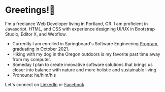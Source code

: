 # Greetings!🖖

I'm a freelance Web Developer living in Portland, OR. I am proficient in Javascript, HTML, and CSS with experience designing UI/UX in Bootstrap Studio, Editor X, and Webflow.

- Currently I am enrolled in Springboard's Software Engineering <a href='https://www.springboard.com/courses/software-engineering-career-track/'>Program</a>, graduating in October 2021.
- Hiking with my dog in the Oregon outdoors is my favorite past time away from my computer.  
- Someday I plan to create innovative software solutions that brings us closer into balance with nature and more holistic and sustainable living.
- Pronouns: he/him/his


Let's connect on <a href='http://www.linkedin.com/in/bryantmac'>LinkedIn</a> or <a href='http://www.facebook.com/bryantm'>Facebook</a>.

<!-- ## Github Stats!

<!-- ![Anurag's GitHub stats](https://github-readme-stats.vercel.app/api?username=zataara&show_icons=true&theme=tokyonight)


<!-- [![Top Langs](https://github-readme-stats.vercel.app/api/top-langs/?username=zataara&layout=compact)](https://github.com/anuraghazra/github-readme-stats)







